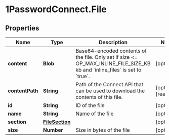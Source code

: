 # 1PasswordConnect.File

## Properties

Name | Type | Description | Notes
------------ | ------------- | ------------- | -------------
**content** | **Blob** | Base64-encoded contents of the file. Only set if size &lt;&#x3D; OP_MAX_INLINE_FILE_SIZE_KB kb and &#x60;inline_files&#x60; is set to &#x60;true&#x60;. | [optional] 
**contentPath** | **String** | Path of the Connect API that can be used to download the contents of this file. | [optional] [readonly] 
**id** | **String** | ID of the file | [optional] 
**name** | **String** | Name of the file | [optional] 
**section** | [**FileSection**](FileSection.md) |  | [optional] 
**size** | **Number** | Size in bytes of the file | [optional] 


